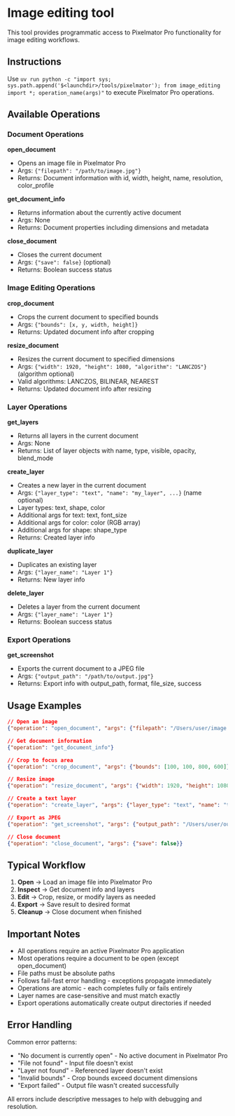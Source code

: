 # Image editing tool

This tool provides programmatic access to Pixelmator Pro functionality for image editing workflows.

## Instructions

Use `uv run python -c "import sys; sys.path.append('$<launchdir>/tools/pixelmator'); from image_editing import *; operation_name(args)"` to execute Pixelmator Pro operations.

## Available Operations

### Document Operations

**open_document**
- Opens an image file in Pixelmator Pro
- Args: `{"filepath": "/path/to/image.jpg"}`
- Returns: Document information with id, width, height, name, resolution, color_profile

**get_document_info**  
- Returns information about the currently active document
- Args: None
- Returns: Document properties including dimensions and metadata

**close_document**
- Closes the current document
- Args: `{"save": false}` (optional)
- Returns: Boolean success status

### Image Editing Operations

**crop_document**
- Crops the current document to specified bounds
- Args: `{"bounds": [x, y, width, height]}`
- Returns: Updated document info after cropping

**resize_document**
- Resizes the current document to specified dimensions  
- Args: `{"width": 1920, "height": 1080, "algorithm": "LANCZOS"}` (algorithm optional)
- Valid algorithms: LANCZOS, BILINEAR, NEAREST
- Returns: Updated document info after resizing

### Layer Operations

**get_layers**
- Returns all layers in the current document
- Args: None
- Returns: List of layer objects with name, type, visible, opacity, blend_mode

**create_layer**
- Creates a new layer in the current document
- Args: `{"layer_type": "text", "name": "my_layer", ...}` (name optional)
- Layer types: text, shape, color
- Additional args for text: text, font_size
- Additional args for color: color (RGB array)
- Additional args for shape: shape_type
- Returns: Created layer info

**duplicate_layer**
- Duplicates an existing layer
- Args: `{"layer_name": "Layer 1"}`
- Returns: New layer info

**delete_layer**
- Deletes a layer from the current document
- Args: `{"layer_name": "Layer 1"}`
- Returns: Boolean success status

### Export Operations

**get_screenshot**
- Exports the current document to a JPEG file
- Args: `{"output_path": "/path/to/output.jpg"}`
- Returns: Export info with output_path, format, file_size, success

## Usage Examples

```json
// Open an image
{"operation": "open_document", "args": {"filepath": "/Users/user/image.jpg"}}

// Get document information
{"operation": "get_document_info"}

// Crop to focus area
{"operation": "crop_document", "args": {"bounds": [100, 100, 800, 600]}}

// Resize image
{"operation": "resize_document", "args": {"width": 1920, "height": 1080, "algorithm": "LANCZOS"}}

// Create a text layer
{"operation": "create_layer", "args": {"layer_type": "text", "name": "title", "text": "Hello World", "font_size": 64}}

// Export as JPEG
{"operation": "get_screenshot", "args": {"output_path": "/Users/user/output.jpg"}}

// Close document
{"operation": "close_document", "args": {"save": false}}
```

## Typical Workflow

1. **Open** → Load an image file into Pixelmator Pro
2. **Inspect** → Get document info and layers 
3. **Edit** → Crop, resize, or modify layers as needed
4. **Export** → Save result to desired format
5. **Cleanup** → Close document when finished

## Important Notes

- All operations require an active Pixelmator Pro application
- Most operations require a document to be open (except open_document)
- File paths must be absolute paths
- Follows fail-fast error handling - exceptions propagate immediately
- Operations are atomic - each completes fully or fails entirely
- Layer names are case-sensitive and must match exactly
- Export operations automatically create output directories if needed

## Error Handling

Common error patterns:
- "No document is currently open" - No active document in Pixelmator Pro
- "File not found" - Input file doesn't exist  
- "Layer not found" - Referenced layer doesn't exist
- "Invalid bounds" - Crop bounds exceed document dimensions
- "Export failed" - Output file wasn't created successfully

All errors include descriptive messages to help with debugging and resolution.